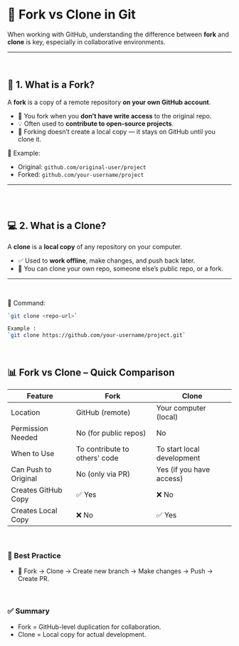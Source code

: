 # 🔀 Fork vs Clone in Git

When working with GitHub, understanding the difference between **fork** and **clone** is key, especially in collaborative environments.

---
<br>


## 🔧 1. What is a Fork?

A **fork** is a copy of a remote repository **on your own GitHub account**.

- 🔁 You fork when you **don’t have write access** to the original repo.
- 💡 Often used to **contribute to open-source projects**.
- 🚫 Forking doesn’t create a local copy — it stays on GitHub until you clone it.

📌 Example:
- Original: `github.com/original-user/project`
- Forked: `github.com/your-username/project`

---

<br>
<br>

## 💻 2. What is a Clone?

A **clone** is a **local copy** of any repository on your computer.

- ✅ Used to **work offline**, make changes, and push back later.
- 🔐 You can clone your own repo, someone else’s public repo, or a fork.

---  


<br>

📌 Command:

```bash
`git clone <repo-url>`

Example :
`git clone https://github.com/your-username/project.git`

```

<br>

## 📊 Fork vs Clone – Quick Comparison

| Feature              | Fork                          | Clone                      |
| -------------------- | ----------------------------- | -------------------------- |
| Location             | GitHub (remote)               | Your computer (local)      |
| Permission Needed    | No (for public repos)         | No                         |
| When to Use          | To contribute to others' code | To start local development |
| Can Push to Original | No (only via PR)              | Yes (if you have access)   |
| Creates GitHub Copy  | ✅ Yes                         | ❌ No                       |
| Creates Local Copy   | ❌ No                          | ✅ Yes                      |


<br>

### 🧠 Best Practice
 - 🔸 Fork → Clone → Create new branch → Make changes → Push → Create PR.

<br>

### ✅ Summary
- Fork = GitHub-level duplication for collaboration.
- Clone = Local copy for actual development.


